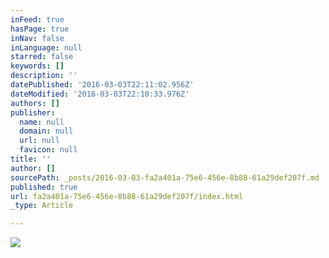```yaml
---
inFeed: true
hasPage: true
inNav: false
inLanguage: null
starred: false
keywords: []
description: ''
datePublished: '2016-03-03T22:11:02.956Z'
dateModified: '2016-03-03T22:10:33.976Z'
authors: []
publisher:
  name: null
  domain: null
  url: null
  favicon: null
title: ''
author: []
sourcePath: _posts/2016-03-03-fa2a401a-75e6-456e-8b88-61a29def207f.md
published: true
url: fa2a401a-75e6-456e-8b88-61a29def207f/index.html
_type: Article

---
```

![](https://the-grid-user-content.s3-us-west-2.amazonaws.com/fff6aa10-c9b9-48c8-8e95-174fae705af0.jpg)